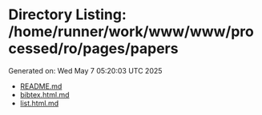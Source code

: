 # Directory Listing: /home/runner/work/www/www/processed/ro/pages/papers
Generated on: Wed May  7 05:20:03 UTC 2025

- [README.md](README.md)
- [bibtex.html.md](bibtex.html.md)
- [list.html.md](list.html.md)
